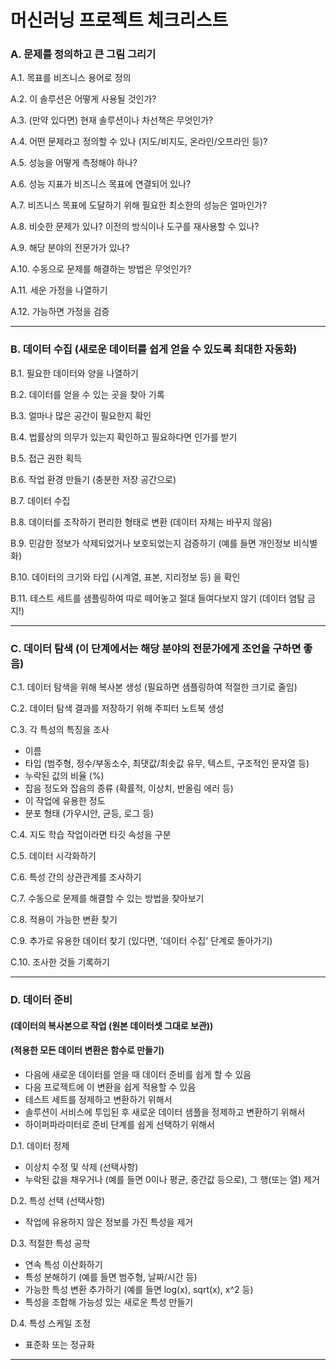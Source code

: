 # 머신러닝 프로젝트 체크리스트

### A. 문제를 정의하고 큰 그림 그리기

A.1. 목표를 비즈니스 용어로 정의

A.2. 이 솔루션은 어떻게 사용될 것인가?

A.3. (만약 있다면) 현재 솔루션이나 차선책은 무엇인가?

A.4. 어떤 문제라고 정의할 수 있나 (지도/비지도, 온라인/오프라인 등)?

A.5. 성능을 어떻게 측정해야 하나?

A.6. 성능 지표가 비즈니스 목표에 연결되어 있나?

A.7. 비즈니스 목표에 도달하기 위해 필요한 최소한의 성능은 얼마인가?

A.8. 비슷한 문제가 있나? 이전의 방식이나 도구를 재사용할 수 있나?

A.9. 해당 분야의 전문가가 있나?

A.10. 수동으로 문제를 해결하는 방법은 무엇인가?

A.11. 세운 가정을 나열하기

A.12. 가능하면 가정을 검증

----

### B. 데이터 수집 (새로운 데이터를 쉽게 얻을 수 있도록 최대한 자동화)

B.1. 필요한 데이터와 양을 나열하기

B.2. 데이터를 얻을 수 있는 곳을 찾아 기록

B.3. 얼마나 많은 공간이 필요한지 확인

B.4. 법률상의 의무가 있는지 확인하고 필요하다면 인가를 받기

B.5. 접근 권한 획득

B.6. 작업 환경 만들기 (충분한 저장 공간으로)

B.7. 데이터 수집

B.8. 데이터를 조작하기 편리한 형태로 변환 (데이터 자체는 바꾸지 않음)

B.9. 민감한 정보가 삭제되었거나 보호되었는지 검증하기 (예를 들면 개인정보 비식별화)

B.10. 데이터의 크기와 타입 (시계열, 표본, 지리정보 등) 을 확인

B.11. 테스트 세트를 샘플링하여 따로 떼어놓고 절대 들여다보지 않기 (데이터 염탐 금지!)

----

### C. 데이터 탐색 (이 단계에서는 해당 분야의 전문가에게 조언을 구하면 좋음)

C.1. 데이터 탐색을 위해 복사본 생성 (필요하면 샘플링하여 적절한 크기로 줄임)

C.2. 데이터 탐색 결과를 저장하기 위해 주피터 노트북 생성

C.3. 각 특성의 특징을 조사
  - 이름
  - 타입 (범주형, 정수/부동소수, 최댓값/최솟값 유무, 텍스트, 구조적인 문자열 등)
  - 누락된 값의 비율 (%)
  - 잡음 정도와 잡음의 종류 (확률적, 이상치, 반올림 에러 등)
  - 이 작업에 유용한 정도
  - 분포 형태 (가우시안, 균등, 로그 등)


C.4. 지도 학습 작업이라면 타깃 속성을 구분

C.5. 데이터 시각화하기

C.6. 특성 간의 상관관계를 조사하기

C.7. 수동으로 문제를 해결할 수 있는 방법을 찾아보기

C.8. 적용이 가능한 변환 찾기

C.9. 추가로 유용한 데이터 찾기 (있다면, '데이터 수집' 단계로 돌아가기)

C.10. 조사한 것들 기록하기

---------------

### D. 데이터 준비
#### (데이터의 복사본으로 작업 (원본 데이터셋 그대로 보관))
#### (적용한 모든 데이터 변환은 함수로 만들기)
- 다음에 새로운 데이터를 얻을 때 데이터 준비를 쉽게 할 수 있음
- 다음 프로젝트에 이 변환을 쉽게 적용할 수 있음
- 테스트 세트를 정제하고 변환하기 위해서
- 솔루션이 서비스에 투입된 후 새로운 데이터 샘플을 정제하고 변환하기 위해서
- 하이퍼파라미터로 준비 단계를 쉽게 선택하기 위해서

D.1. 데이터 정제
- 이상치 수정 및 삭제 (선택사항)
- 누락된 값을 채우거나 (예를 들면 0이나 평균, 중간값 등으로), 그 행(또는 열) 제거

D.2. 특성 선택 (선택사항)
- 작업에 유용하지 않은 정보를 가진 특성을 제거

D.3. 적절한 특성 공학
- 연속 특성 이산화하기
- 특성 분해하기 (예를 들면 범주형, 날짜/시간 등)
- 가능한 특성 변환 추가하기 (예를 들면 log(x), sqrt(x), x^2 등)
- 특성을 조합해 가능성 있는 새로운 특성 만들기

D.4. 특성 스케일 조정
- 표준화 또는 정규화

-----------


